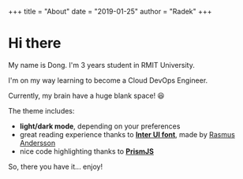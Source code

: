 +++
title = "About"
date = "2019-01-25"
author = "Radek"
+++

# Hi there

My name is Dong. I'm 3 years student in RMIT University.

I'm on my way learning to become a Cloud DevOps Engineer. 

Currently, my brain have a huge blank space! 😆

The theme includes:

- **light/dark mode**, depending on your preferences
- great reading experience thanks to [**Inter UI font**](https://rsms.me/inter/), made by [Rasmus Andersson](https://rsms.me/about/)
- nice code highlighting thanks to [**PrismJS**](https://prismjs.com)

So, there you have it... enjoy!
